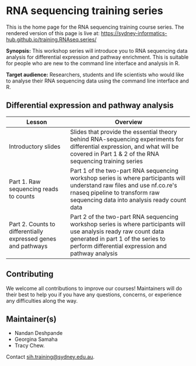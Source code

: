 # RNA sequencing training series

This is the home page for the RNA sequencing training course series. The rendered version of this page is live at: https://sydney-informatics-hub.github.io/training.RNAseq.series/

**Synopsis:** This workshop series will introduce you to RNA sequencing data analysis for differential expression and pathway enrichment. This is suitable for people who are new to the command line interface and analysis in R.

**Target audience:** Researchers, students and life scientists who would like to analyse their RNA sequencing data using the command line interface and R.

## Differential expression and pathway analysis

| Lesson                                                        | Overview                                                                                                                                                                                                     |
|---------------------------------------------------------------|--------------------------------------------------------------------------------------------------------------------------------------------------------------------------------------------------------------|
| Introductory slides                                           | Slides that provide the essential theory behind RNA-sequencing experiments for differential expression, and what will be covered in Part 1 & 2 of the RNA sequencing training series            |
| Part 1. Raw sequencing reads to counts                        | Part 1 of the two-part RNA sequencing workshop series is where participants will understand raw files and use nf.co.re's rnaseq pipeline to transform raw sequencing data into analysis ready count data     |
| Part 2. Counts to differentially expressed genes and pathways | Part 2 of the two-part RNA sequencing workshop series is where participants will use analysis ready raw count data generated in part 1 of the series to perform differential expression and pathway analysis |

## Contributing

We welcome all contributions to improve our courses! Maintainers will do their best to help you if you have any
questions, concerns, or experience any difficulties along the way.


## Maintainer(s)

* Nandan Deshpande
* Georgina Samaha
* Tracy Chew.

Contact [sih.training@sydney.edu.au](mailto:sih.training@sydney.edu.au).

